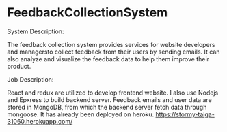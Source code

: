 # FeedbackCollectionSystem

System Description:

The feedback collection system provides services for website developers and managersto collect feedback from their users by sending emails. It can also analyze and visualize the feedback data to help them improve their product.



Job Description:

React and redux are utilized to develop frontend website. I also use Nodejs and Epxress to build backend server. Feedback emails and user data are stored in MongoDB, from which the backend server fetch data through mongoose. It has already been deployed on heroku.
https://stormy-taiga-31060.herokuapp.com/

